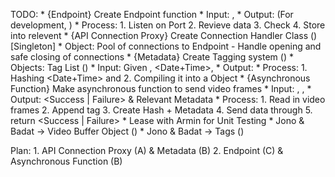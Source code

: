 TODO:
	* {Endpoint} Create Endpoint function
		* Input: <VidBuff>, <Metadata Object>
		* Output: <SQS Queue> (For development, <Log Files>)
		* Process:
			1. Listen on Port
			2. Revieve data
			3. Check <Tag>
			4. Store into relevent <Log File>
	* {API Connection Proxy} Create Connection Handler Class (<Connection>) [Singleton]
		* Object: Pool of connections to Endpoint
		- Handle opening and safe closing of connections
	* {Metadata} Create Tagging system (<BufferIdSystem>)
		* Objects: Tag List (<Tag>)
		* Input: Given <Tag>, <Date+Time>, <IP Address>
		* Output: <Metadata Object>
		* Process:
			1. Hashing <Date+Time> and <IP Address>
			2. Compiling it into a Object
	* {Asynchronous Function} Make asynchronous function to send video frames
		* Input: <Tag>, <VideoBuff>, <Connection>
		* Output: <Success | Failure> & Relevant Metadata
		* Process:
			1. Read in video frames
			2. Append tag
			3. Create Hash + Metadata
			4. Send data through <Connection>
			5. return <Success | Failure>
	* Lease with Armin for Unit Testing
	* Jono & Badat -> Video Buffer Object (<VideoBuff>)
	* Jono & Badat -> Tags (<Tag>)

Plan:
	1. API Connection Proxy (A) & Metadata (B)
	2. Endpoint (C) & Asynchronous Function (B)
